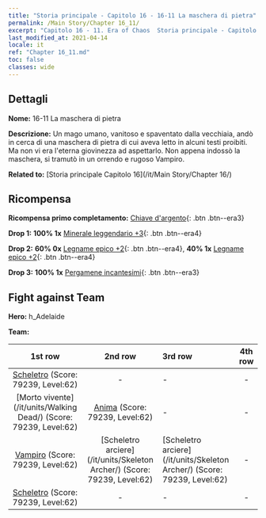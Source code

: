 ```yaml
---
title: "Storia principale - Capitolo 16 - 16-11 La maschera di pietra"
permalink: /Main Story/Chapter 16_11/
excerpt: "Capitolo 16 - 11. Era of Chaos  Storia principale - Capitolo 16_11. 16-11 La maschera di pietra"
last_modified_at: 2021-04-14
locale: it
ref: "Chapter 16_11.md"
toc: false
classes: wide
---
```


## Dettagli

 **Nome:** 16-11 La maschera di pietra

 **Descrizione:** Un mago umano, vanitoso e spaventato dalla vecchiaia, andò in cerca di una maschera di pietra di cui aveva letto in alcuni testi proibiti. Ma non vi era l'eterna giovinezza ad aspettarlo. Non appena indossò la maschera, si tramutò in un orrendo e rugoso Vampiro.

 **Related to:** [Storia principale Capitolo 16](/it/Main Story/Chapter 16/)

## Ricompensa

 **Ricompensa primo completamento:** [Chiave d'argento](/it/Items/con_693/){: .btn .btn--era3}

 **Drop 1:** **100% 1x** [Minerale leggendario +3](/it/Items/mat_54/){: .btn .btn--era4}

 **Drop 2:** **60% 0x** [Legname epico +2](/it/Items/mat_48/){: .btn .btn--era4}, **40% 1x** [Legname epico +2](/it/Items/mat_48/){: .btn .btn--era4}

 **Drop 3:** **100% 1x** [Pergamene incantesimi](/it/Items/con_694/){: .btn .btn--era3}


## Fight against Team
 **Hero:** h_Adelaide

 **Team:**


  | 1st row | 2nd row | 3rd row | 4th row |
  |:----:|:----:|:----|:----:|
  | [Scheletro](/it/units/Skeleton/) (Score: 79239, Level:62)  | - | - | - |
  | [Morto vivente](/it/units/Walking Dead/) (Score: 79239, Level:62)  | [Anima](/it/units/Wight/) (Score: 79239, Level:62)  | - | - |
  | [Vampiro](/it/units/Vampire/) (Score: 79239, Level:62)  | [Scheletro arciere](/it/units/Skeleton Archer/) (Score: 79239, Level:62)  | [Scheletro arciere](/it/units/Skeleton Archer/) (Score: 79239, Level:62)  | - |
  | [Scheletro](/it/units/Skeleton/) (Score: 79239, Level:62)  | - | - | - |


